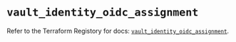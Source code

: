 # `vault_identity_oidc_assignment`

Refer to the Terraform Registory for docs: [`vault_identity_oidc_assignment`](https://www.terraform.io/docs/providers/vault/r/identity_oidc_assignment).
